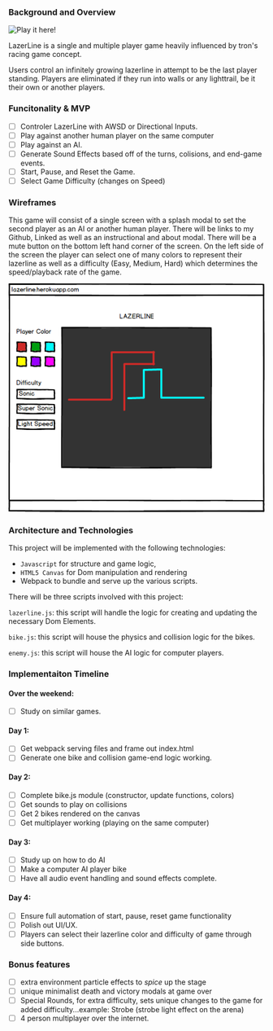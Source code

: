 ### Background and Overview

![Play it here!](https://mpompili.github.io/lazerline/)

LazerLine is a single and multiple player game heavily influenced by tron's racing game concept. 

Users control an infinitely growing lazerline in attempt to be the last player standing. Players are eliminated if they run into walls or any lighttrail, be it their own or another players. 

### Funcitonality & MVP 

- [ ] Controler LazerLine with AWSD or Directional Inputs. 
- [ ] Play against another human player on the same computer
- [ ] Play against an AI. 
- [ ] Generate Sound Effects based off of the turns, colisions, and end-game events. 
- [ ] Start, Pause, and Reset the Game. 
- [ ] Select Game Difficulty (changes on Speed)

### Wireframes

This game will consist of a single screen with a splash modal to set the second player as an AI or another human player. There will be links to my Github, Linked as well as an instructional and about modal. There will be a mute button on the bottom left hand corner of the screen. On the left side of the screen the player can select one of many colors to represent their lazerline as well as a difficulty (Easy, Medium, Hard) which determines the speed/playback rate of the game. 

![LAZERLINE](https://github.com/Mpompili/lazerline/blob/master/images/LazerLine%20WF.png?raw=true)

### Architecture and Technologies

This project will be implemented with the following technologies: 

+ ``Javascript`` for structure and game logic,
+ ``HTML5 Canvas`` for Dom manipulation and rendering
+ Webpack to bundle and serve up the various scripts. 

There will be three scripts involved with this project:

``lazerline.js``: this script will handle the logic for creating and updating the necessary Dom Elements.

``bike.js``: this script will house the physics and collision logic for the bikes.

``enemy.js``: this script will house the AI logic for computer players. 

### Implementaiton Timeline 

#### Over the weekend:
- [ ] Study on similar games. 
#### Day 1: 
- [ ] Get webpack serving files and frame out index.html
- [ ] Generate one bike and collision game-end logic working. 
#### Day 2: 
- [ ] Complete bike.js module (constructor, update functions, colors) 
- [ ] Get sounds to play on collisions 
- [ ] Get 2 bikes rendered on the canvas 
- [ ] Get multiplayer working (playing on the same computer)
#### Day 3: 
- [ ] Study up on how to do AI
- [ ] Make a computer AI player bike 
- [ ] Have all audio event handling and sound effects complete. 
#### Day 4:  
- [ ] Ensure full automation of start, pause, reset game functionality 
- [ ] Polish out UI/UX. 
- [ ] Players can select their lazerline color and difficulty of game through side buttons. 

### Bonus features

- [ ] extra environment particle effects to _spice_ up the stage
- [ ] unique minimalist death and victory modals at game over
- [ ] Special Rounds, for extra difficulty, sets unique changes to the game for added difficulty...example: Strobe (strobe light effect on the arena) 
- [ ] 4 person multiplayer over the internet.